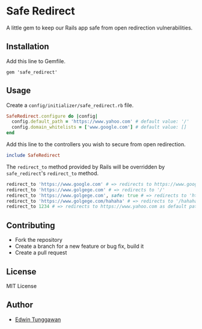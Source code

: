 # Safe Redirect

A little gem to keep our Rails app safe from open redirection vulnerabilities.

## Installation

Add this line to Gemfile.

```
gem 'safe_redirect'
```

##  Usage

Create a `config/initializer/safe_redirect.rb` file.

```rb
SafeRedirect.configure do |config|
  config.default_path = 'https://www.yahoo.com' # default value: '/'
  config.domain_whitelists = ['www.google.com'] # default value: []
end
```

Add this line to the controllers you wish to secure from open redirection.

```rb
include SafeRedirect
```

The `redirect_to` method provided by Rails will be overridden by `safe_redirect`'s `redirect_to` method.

```rb
redirect_to 'https://www.google.com' # => redirects to https://www.google.com
redirect_to 'https://www.golgege.com' # => redirects to '/'
redirect_to 'https://www.golgege.com', safe: true # => redirects to 'https://www.golgege.com'
redirect_to 'https://www.golgege.com/hahaha' # => redirects to '/hahaha'
redirect_to 1234 # => redirects to https://www.yahoo.com as default path
```

## Contributing

- Fork the repository
- Create a branch for a new feature or bug fix, build it
- Create a pull request

## License

MIT License

## Author

- [Edwin Tunggawan](https://github.com/sdsdkkk)
